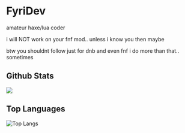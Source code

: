 # FyriDev

amateur haxe/lua coder

i will NOT work on your fnf mod.. unless i know you then maybe

btw you shouldnt follow just for dnb and even fnf i do more than that.. sometimes

## Github Stats
![](https://github-readme-stats.vercel.app/api?username=Fyrid19&show_icons=true&theme=transparent&hide_border=true&rank_icon=github)

## Top Languages
![Top Langs](https://github-readme-stats.vercel.app/api/top-langs/?username=Fyrid19&theme=dark&size_weight=0.5&count_weight=0.5&layout=donut-vertical&hide_border=true)
